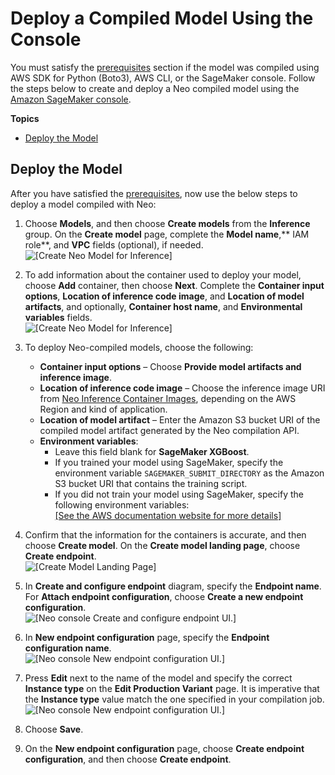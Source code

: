 # Deploy a Compiled Model Using the Console<a name="neo-deployment-hosting-services-console"></a>

 You must satisfy the [ prerequisites](https://docs.aws.amazon.com/sagemaker/latest/dg/neo-deployment-hosting-services-prerequisites) section if the model was compiled using AWS SDK for Python \(Boto3\), AWS CLI, or the SageMaker console\. Follow the steps below to create and deploy a Neo compiled model using the [Amazon SageMaker console](https://console.aws.amazon.com/sagemaker/)\. 

**Topics**
+ [Deploy the Model](#deploy-the-model-console-steps)

## Deploy the Model<a name="deploy-the-model-console-steps"></a>

 After you have satisfied the [ prerequisites](https://docs.aws.amazon.com/sagemaker/latest/dg/neo-deployment-hosting-services-prerequisites), now use the below steps to deploy a model compiled with Neo: 

1. Choose **Models**, and then choose **Create models** from the **Inference** group\. On the **Create model** page, complete the **Model name**,** IAM role**, and **VPC** fields \(optional\), if needed\.  
![\[Create Neo Model for Inference\]](http://docs.aws.amazon.com/sagemaker/latest/dg/images/neo-deploy-console-create-inference-model.png)

1. To add information about the container used to deploy your model, choose **Add** container, then choose **Next**\. Complete the **Container input options**, **Location of inference code image**, and **Location of model artifacts**, and optionally, **Container host name**, and **Environmental variables** fields\.  
![\[Create Neo Model for Inference\]](http://docs.aws.amazon.com/sagemaker/latest/dg/images/neo-deploy-console-container-definition.png)

1. To deploy Neo\-compiled models, choose the following:
   + **Container input options** – Choose **Provide model artifacts and inference image**\.
   + **Location of inference code image** – Choose the inference image URI from [Neo Inference Container Images](https://docs.aws.amazon.com/sagemaker/latest/dg/neo-deployment-hosting-services-container-images.html), depending on the AWS Region and kind of application\. 
   + **Location of model artifact** – Enter the Amazon S3 bucket URI of the compiled model artifact generated by the Neo compilation API\.
   + **Environment variables**:
     + Leave this field blank for **SageMaker XGBoost**\.
     +  If you trained your model using SageMaker, specify the environment variable `SAGEMAKER_SUBMIT_DIRECTORY` as the Amazon S3 bucket URI that contains the training script\. 
     +  If you did not train your model using SageMaker, specify the following environment variables:     
[\[See the AWS documentation website for more details\]](http://docs.aws.amazon.com/sagemaker/latest/dg/neo-deployment-hosting-services-console.html)

1. Confirm that the information for the containers is accurate, and then choose **Create model**\. On the **Create model landing page**, choose **Create endpoint**\.   
![\[Create Model Landing Page\]](http://docs.aws.amazon.com/sagemaker/latest/dg/images/neo-deploy-console-create-model-land-page.png)

1. In **Create and configure endpoint** diagram, specify the **Endpoint name**\. For **Attach endpoint configuration**, choose **Create a new endpoint configuration**\.  
![\[Neo console Create and configure endpoint UI.\]](http://docs.aws.amazon.com/sagemaker/latest/dg/images/neo-deploy-console-config-endpoint.png)

1. In **New endpoint configuration** page, specify the **Endpoint configuration name**\.   
![\[Neo console New endpoint configuration UI.\]](http://docs.aws.amazon.com/sagemaker/latest/dg/images/neo-deploy-console-new-endpoint-config.png)

1. Press **Edit** next to the name of the model and specify the correct **Instance type** on the **Edit Production Variant** page\. It is imperative that the **Instance type** value match the one specified in your compilation job\.  
![\[Neo console New endpoint configuration UI.\]](http://docs.aws.amazon.com/sagemaker/latest/dg/images/neo-deploy-console-edit-production-variant.png)

1. Choose **Save**\.

1. On the **New endpoint configuration** page, choose **Create endpoint configuration**, and then choose **Create endpoint**\. 